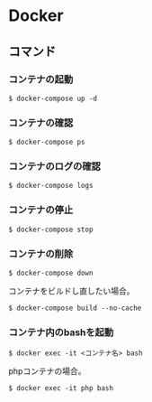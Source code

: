 # Docker

## コマンド

### コンテナの起動

```
$ docker-compose up -d
```

### コンテナの確認

```
$ docker-compose ps
```

### コンテナのログの確認

```
$ docker-compose logs
```

### コンテナの停止

```
$ docker-compose stop
```

### コンテナの削除

```
$ docker-compose down
```

コンテナをビルドし直したい場合。

```
$ docker-compose build --no-cache
```

### コンテナ内のbashを起動

```
$ docker exec -it <コンテナ名> bash
```

phpコンテナの場合。

```
$ docker exec -it php bash
```
